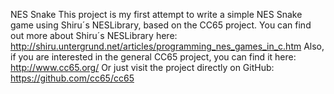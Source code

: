 NES Snake This project is my first attempt to write a simple NES Snake game using Shiru´s NESLibrary, based on the CC65 project. You can find out more about Shiru´s NESLibrary here: http://shiru.untergrund.net/articles/programming_nes_games_in_c.htm Also, if you are interested in the general CC65 project, you can find it here: http://www.cc65.org/ Or just visit the project directly on GitHub: https://github.com/cc65/cc65
